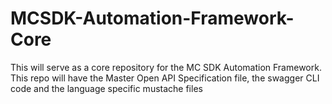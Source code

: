 # MCSDK-Automation-Framework-Core
This will serve as a core repository for the MC SDK Automation Framework. This repo will have the Master Open API Specification file, the swagger CLI code and the language specific mustache files
